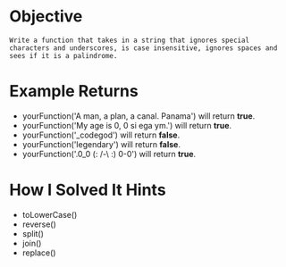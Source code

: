 # Objective
    Write a function that takes in a string that ignores special characters and underscores, is case insensitive, ignores spaces and sees if it is a palindrome.
    
# Example Returns

* yourFunction('A man, a plan, a canal. Panama') will return **true**.
* yourFunction('My age is 0, 0 si ega ym.') will return **true**.
* yourFunction('_codegod') will return **false**.
* yourFunction('legendary') will return **false**.
* yourFunction('.0_0 (: /-\ :) 0-0') will return **true**.

# How I Solved It Hints
* toLowerCase()
* reverse()
* split()
* join()
* replace()
